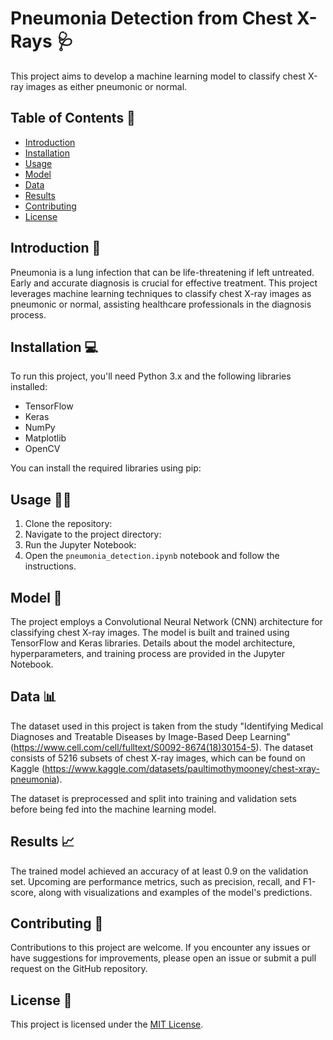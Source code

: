 # Pneumonia Detection from Chest X-Rays 🩺

This project aims to develop a machine learning model to classify chest X-ray images as either pneumonic or normal.

## Table of Contents 📑

- [Introduction](#introduction)
- [Installation](#installation)
- [Usage](#usage)
- [Model](#model)
- [Data](#data)
- [Results](#results)
- [Contributing](#contributing)
- [License](#license)

## Introduction 🚀

Pneumonia is a lung infection that can be life-threatening if left untreated. Early and accurate diagnosis is crucial for effective treatment. This project leverages machine learning techniques to classify chest X-ray images as pneumonic or normal, assisting healthcare professionals in the diagnosis process.

## Installation 💻

To run this project, you'll need Python 3.x and the following libraries installed:

- TensorFlow
- Keras
- NumPy
- Matplotlib
- OpenCV

You can install the required libraries using pip:

## Usage 🧑‍💻

1. Clone the repository:
2. Navigate to the project directory:
3. Run the Jupyter Notebook:
4. Open the `pneumonia_detection.ipynb` notebook and follow the instructions.

## Model 🤖

The project employs a Convolutional Neural Network (CNN) architecture for classifying chest X-ray images. The model is built and trained using TensorFlow and Keras libraries. Details about the model architecture, hyperparameters, and training process are provided in the Jupyter Notebook.

## Data 📊

The dataset used in this project is taken from the study "Identifying Medical Diagnoses and Treatable Diseases by Image-Based Deep Learning" (https://www.cell.com/cell/fulltext/S0092-8674(18)30154-5). The dataset consists of 5216 subsets of chest X-ray images, which can be found on Kaggle (https://www.kaggle.com/datasets/paultimothymooney/chest-xray-pneumonia).

The dataset is preprocessed and split into training and validation sets before being fed into the machine learning model.

## Results 📈

The trained model achieved an accuracy of at least 0.9 on the validation set. Upcoming are performance metrics, such as precision, recall, and F1-score, along with visualizations and examples of the model's predictions.

## Contributing 🤝

Contributions to this project are welcome. If you encounter any issues or have suggestions for improvements, please open an issue or submit a pull request on the GitHub repository.

## License 📜

This project is licensed under the [MIT License](LICENSE).
